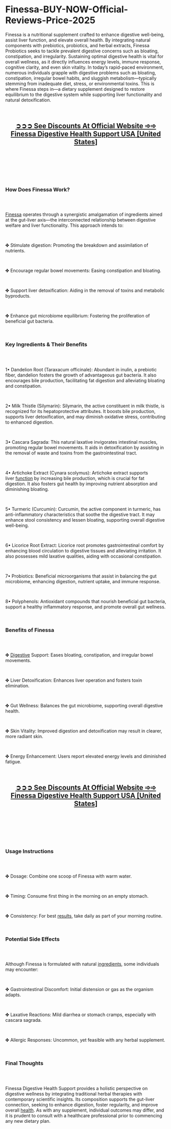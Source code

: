 # Finessa-BUY-NOW-Official-Reviews-Price-2025

<p>Finessa is a nutritional supplement crafted to enhance digestive well-being, assist liver function, and elevate overall health. By integrating natural components with prebiotics, probiotics, and herbal extracts, Finessa Probiotics seeks to tackle prevalent digestive concerns such as bloating, constipation, and irregularity. Sustaining optimal digestive health is vital for overall wellness, as it directly influences energy levels, immune response, cognitive clarity, and even skin vitality. In today&rsquo;s rapid-paced environment, numerous individuals grapple with digestive problems such as bloating, constipation, irregular bowel habits, and sluggish metabolism&mdash;typically stemming from inadequate diet, stress, or environmental toxins. This is where Finessa steps in&mdash;a dietary supplement designed to restore equilibrium to the digestive system while supporting liver functionality and natural detoxification.</p>
<p>&nbsp;</p>
<h2 align="CENTER"><strong><a href="https://thefinessa.com/go/checkout/">➲➲➲&nbsp;See Discounts At Official Website ➾➾ Finessa Digestive Health Support USA [United States]</a></strong></h2>
<h2>&nbsp;</h2>
<p><a href="https://thefinessa.com/go/checkout/"><img src="https://storage.penzu.com/g/2rE7TCy3ysJQDv9L" alt="" /></a></p>
<p>&nbsp;</p>
<h3><strong>How Does Finessa Work?</strong></h3>
<h3>&nbsp;</h3>
<p><a href="https://thefinessa.com/">Finessa</a>&nbsp;operates through a synergistic amalgamation of ingredients aimed at the gut-liver axis&mdash;the interconnected relationship between digestive welfare and liver functionality. This approach intends to:</p>
<p>&nbsp;</p>
<p>✤ Stimulate digestion: Promoting the breakdown and assimilation of nutrients.</p>
<p>&nbsp;</p>
<p>✤ Encourage regular bowel movements: Easing constipation and bloating.</p>
<p>&nbsp;</p>
<p>✤ Support liver detoxification: Aiding in the removal of toxins and metabolic byproducts.</p>
<p>&nbsp;</p>
<p>✤ Enhance gut microbiome equilibrium: Fostering the proliferation of beneficial gut bacteria.</p>
<p>&nbsp;</p>
<h3><strong>Key Ingredients &amp; Their Benefits</strong></h3>
<h3>&nbsp;</h3>
<p>1&bull; Dandelion Root (Taraxacum officinale): Abundant in inulin, a prebiotic fiber, dandelion fosters the growth of advantageous gut bacteria. It also encourages bile production, facilitating fat digestion and alleviating bloating and constipation.</p>
<p>&nbsp;</p>
<p>2&bull; Milk Thistle (Silymarin): Silymarin, the active constituent in milk thistle, is recognized for its hepatoprotective attributes. It boosts bile production, supports liver detoxification, and may diminish oxidative stress, contributing to enhanced digestion.</p>
<p>&nbsp;</p>
<p>3&bull; Cascara Sagrada: This natural laxative invigorates intestinal muscles, promoting regular bowel movements. It aids in detoxification by assisting in the removal of waste and toxins from the gastrointestinal tract.</p>
<p>&nbsp;</p>
<p>4&bull; Artichoke Extract (Cynara scolymus): Artichoke extract supports liver&nbsp;<a href="https://thesciatilief.com/">function</a>&nbsp;by increasing bile production, which is crucial for fat digestion. It also fosters gut health by improving nutrient absorption and diminishing bloating.</p>
<p>&nbsp;</p>
<p>5&bull; Turmeric (Curcumin): Curcumin, the active component in turmeric, has anti-inflammatory characteristics that soothe the digestive tract. It may enhance stool consistency and lessen bloating, supporting overall digestive well-being.</p>
<p>&nbsp;</p>
<p>6&bull; Licorice Root Extract: Licorice root promotes gastrointestinal comfort by enhancing blood circulation to digestive tissues and alleviating irritation. It also possesses mild laxative qualities, aiding with occasional constipation.</p>
<p>&nbsp;</p>
<p>7&bull; Probiotics: Beneficial microorganisms that assist in balancing the gut microbiome, enhancing digestion, nutrient uptake, and immune response.</p>
<p>&nbsp;</p>
<p>8&bull; Polyphenols: Antioxidant compounds that nourish beneficial gut bacteria, support a healthy inflammatory response, and promote overall gut wellness.</p>
<p>&nbsp;</p>
<h3><strong>Benefits of Finessa</strong></h3>
<h3>&nbsp;</h3>
<p>✤&nbsp;<a href="https://thepresgera.com/">Digestive</a>&nbsp;Support: Eases bloating, constipation, and irregular bowel movements.</p>
<p>&nbsp;</p>
<p>✤ Liver Detoxification: Enhances liver operation and fosters toxin elimination.</p>
<p>&nbsp;</p>
<p>✤ Gut Wellness: Balances the gut microbiome, supporting overall digestive health.</p>
<p>&nbsp;</p>
<p>✤ Skin Vitality: Improved digestion and detoxification may result in clearer, more radiant skin.</p>
<p>&nbsp;</p>
<p>✤ Energy Enhancement: Users report elevated energy levels and diminished fatigue.</p>
<p>&nbsp;</p>
<h2 align="CENTER"><strong><a href="https://thefinessa.com/go/checkout/">➲➲➲&nbsp;See Discounts At Official Website ➾➾ Finessa Digestive Health Support USA [United States]</a></strong></h2>
<h2>&nbsp;</h2>
<p><a href="https://thefinessa.com/go/checkout/"><img src="https://storage.penzu.com/g/Ld5aurCwLLQHnjim" alt="" /></a></p>
<p>&nbsp;</p>
<h3><strong>Usage Instructions</strong></h3>
<h3>&nbsp;</h3>
<p>✤ Dosage: Combine one scoop of Finessa with warm water.</p>
<p>&nbsp;</p>
<p>✤ Timing: Consume first thing in the morning on an empty stomach.</p>
<p>&nbsp;</p>
<p>✤ Consistency: For best&nbsp;<a href="https://frankfreycbd.de/">results</a>, take daily as part of your morning routine.</p>
<p>&nbsp;</p>
<h3><strong>Potential Side Effects</strong></h3>
<h3>&nbsp;</h3>
<p>Although Finessa is formulated with natural&nbsp;<a href="https://harmonywave.net/">ingredients</a>, some individuals may encounter:</p>
<p>&nbsp;</p>
<p>✤ Gastrointestinal Discomfort: Initial distension or gas as the organism adapts.</p>
<p>&nbsp;</p>
<p>✤ Laxative Reactions: Mild diarrhea or stomach cramps, especially with cascara sagrada.</p>
<p>&nbsp;</p>
<p>✤ Allergic Responses: Uncommon, yet feasible with any herbal supplement.</p>
<p>&nbsp;</p>
<h3><strong>Final Thoughts</strong></h3>
<h3>&nbsp;</h3>
<p>Finessa Digestive Health Support provides a holistic perspective on digestive wellness by integrating traditional herbal therapies with contemporary scientific insights. Its composition supports the gut-liver connection, seeking to enhance digestion, foster regularity, and improve overall&nbsp;<a href="https://northfields.de/">health</a>. As with any supplement, individual outcomes may differ, and it is prudent to consult with a healthcare professional prior to commencing any new dietary plan.</p>
